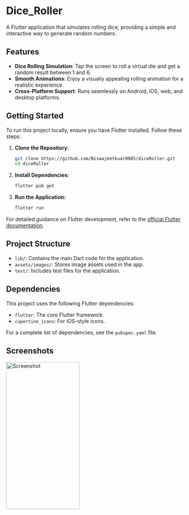 # Dice_Roller

A Flutter application that simulates rolling dice, providing a simple and interactive way to generate random numbers.

## Features

- **Dice Rolling Simulation**: Tap the screen to roll a virtual die and get a random result between 1 and 6.
- **Smooth Animations**: Enjoy a visually appealing rolling animation for a realistic experience.
- **Cross-Platform Support**: Runs seamlessly on Android, iOS, web, and desktop platforms.

## Getting Started

To run this project locally, ensure you have Flutter installed. Follow these steps:

1. **Clone the Repository**:
   ```bash
   git clone https://github.com/Biswajeetkuar0805/diceRoller.git
   cd diceRoller

2. **Install Dependencies:**
    ```bash
    flutter pub get

3. **Run the Application:**
    ```bash
    flutter run

For detailed guidance on Flutter development, refer to the [official Flutter documentation](https://docs.flutter.dev).

## Project Structure

- `lib/`: Contains the main Dart code for the application.
- `assets/images/`: Stores image assets used in the app.
- `test/`: Includes test files for the application.

## Dependencies

This project uses the following Flutter dependencies:

- `flutter`: The core Flutter framework.
- `cupertino_icons`: For iOS-style icons.

For a complete list of dependencies, see the `pubspec.yaml` file.


## Screenshots
<img src="https://github.com/user-attachments/assets/b956a738-a883-49cf-a810-5ebeff81b750" alt="Screenshot" width="200" height="400">
